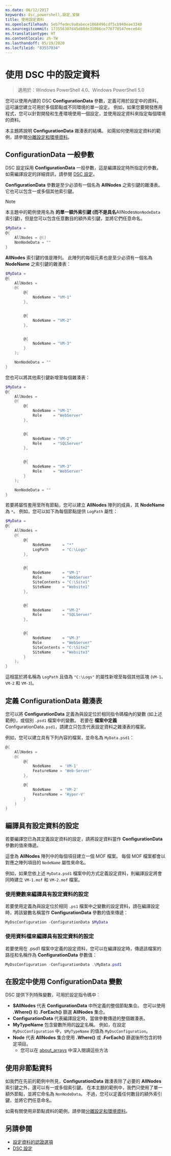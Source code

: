```yaml
---
ms.date: 06/12/2017
keywords: dsc,powershell,設定,安裝
title: 使用設定資料
ms.openlocfilehash: 5eb7fedec9a0abece1068496cdf5cb940eae3340
ms.sourcegitcommit: 173556307d45d88de31086ce776770547eece64c
ms.translationtype: HT
ms.contentlocale: zh-TW
ms.lasthandoff: 05/19/2020
ms.locfileid: "83557034"
---
```

# <a name="using-configuration-data-in-dsc"></a>使用 DSC 中的設定資料

> 適用於：Windows PowerShell 4.0、Windows PowerShell 5.0

您可以使用內建的 DSC **ConfigurationData** 參數，定義可用於設定中的資料。
這可讓您建立可用於多個節點或不同環境的單一設定。
例如，如果您要開發應用程式，您可以針對開發和生產環境使用一個設定，並使用設定資料來指定每個環境的資料。

本主題將說明 **ConfigurationData** 雜湊表的結構。
如需如何使用設定資料的範例，請參閱[分離設定和環境資料](separatingEnvData.md)。

## <a name="the-configurationdata-common-parameter"></a>ConfigurationData 一般參數

DSC 設定採用 **ConfigurationData** 一般參數，這是編譯設定時所指定的參數。
如需編譯設定的詳細資訊，請參閱 [DSC 設定](configurations.md)。

**ConfigurationData** 參數是至少必須有一個名為 **AllNodes** 之索引鍵的雜湊表。
它也可以包含一或多個其他索引鍵。

> [!NOTE]
> 本主題中的範例使用名為 **的單一額外索引鍵 (而不是具名**AllNodes`NonNodeData` 索引鍵)，但是您可以包含任意數目的額外索引鍵，並將它們任意命名。

```powershell
$MyData =
@{
    AllNodes = @()
    NonNodeData = ""
}
```

**AllNodes** 索引鍵的值是陣列。 此陣列的每個元素也是至少必須有一個名為 **NodeName** 之索引鍵的雜湊表：

```powershell
$MyData =
@{
    AllNodes =
    @(
        @{
            NodeName = "VM-1"
        },


        @{
            NodeName = "VM-2"
        },


        @{
            NodeName = "VM-3"
        }
    );

    NonNodeData = ""
}
```

您也可以將其他索引鍵新增至每個雜湊表：

```powershell
$MyData =
@{
    AllNodes =
    @(
        @{
            NodeName = "VM-1"
            Role     = "WebServer"
        },


        @{
            NodeName = "VM-2"
            Role     = "SQLServer"
        },


        @{
            NodeName = "VM-3"
            Role     = "WebServer"
        }
    );

    NonNodeData = ""
}
```

若要將屬性套用至所有節點，您可以建立 **AllNodes** 陣列的成員，其 **NodeName** 為 `*`。
例如，您可以如下為每個節點提供 `LogPath` 屬性：

```powershell
$MyData =
@{
    AllNodes =
    @(
        @{
            NodeName     = "*"
            LogPath      = "C:\Logs"
        },


        @{
            NodeName     = "VM-1"
            Role         = "WebServer"
            SiteContents = "C:\Site1"
            SiteName     = "Website1"
        },


        @{
            NodeName     = "VM-2"
            Role         = "SQLServer"
        },


        @{
            NodeName     = "VM-3"
            Role         = "WebServer"
            SiteContents = "C:\Site2"
            SiteName     = "Website3"
        }
    );
}
```

這相當於將名稱為 `LogPath` 且值為 `"C:\Logs"` 的屬性新增至每個其他區塊 (`VM-1`、`VM-2` 和 `VM-3`)。

## <a name="defining-the-configurationdata-hashtable"></a>定義 ConfigurationData 雜湊表

您可以將 **ConfigurationData** 定義為與設定位於相同指令碼檔內的變數 (如上述範例)，或個別 `.psd1` 檔案中的變數。
若要在 **檔案中定義**ConfigurationData`.psd1`，請建立只包含代表設定資料之雜湊表的檔案。

例如，您可以建立具有下列內容的檔案，並命名為 `MyData.psd1`：

```powershell
@{
    AllNodes =
    @(
        @{
            NodeName    = 'VM-1'
            FeatureName = 'Web-Server'
        },

        @{
            NodeName    = 'VM-2'
            FeatureName = 'Hyper-V'
        }
    )
}
```

## <a name="compiling-a-configuration-with-configuration-data"></a>編譯具有設定資料的設定

若要編譯您已為其定義設定資料的設定，請將設定資料當作 **ConfigurationData** 參數的值來傳遞。

這會為 **AllNodes** 陣列中的每個項目建立一個 MOF 檔案。
每個 MOF 檔案都會以對應之陣列項目的 `NodeName` 屬性來命名。

例如，如果您依上述 `MyData.psd1` 檔案中的方式定義設定資料，則編譯設定將會同時建立 `VM-1.mof` 和 `VM-2.mof` 檔案。

### <a name="compiling-a-configuration-with-configuration-data-using-a-variable"></a>使用變數來編譯具有設定資料的設定

若要使用定義為與設定位於相同 `.ps1` 檔案中之變數的設定資料，請在編譯設定時，將該變數名稱當作 **ConfigurationData** 參數的值來傳遞：

```powershell
MyDscConfiguration -ConfigurationData $MyData
```

### <a name="compiling-a-configuration-with-configuration-data-using-a-data-file"></a>使用資料檔來編譯具有設定資料的設定

若要使用在 .psd1 檔案中定義的設定資料，您可以在編譯設定時，傳遞該檔案的路徑和名稱作為 **ConfigurationData** 參數值：

```powershell
MyDscConfiguration -ConfigurationData .\MyData.psd1
```

## <a name="using-configurationdata-variables-in-a-configuration"></a>在設定中使用 ConfigurationData 變數

DSC 提供下列特殊變數，可用於設定指令碼中︰

- **$AllNodes** 代表 **ConfigurationData** 中所定義的整個節點集合。 您可以使用 **.Where()** 和 **.ForEach()** 篩選 **AllNodes** 集合。
- **ConfigurationData** 代表編譯設定時，當做參數傳遞的整個雜湊表。
- **MyTypeName** 包含變數所用的[設定](configurations.md)名稱。 例如，在設定 `MyDscConfiguration` 中，`$MyTypeName` 的值為 `MyDscConfiguration`。
- **Node** 代表 **AllNodes** 集合使用 **.Where()** 或 **.ForEach()** 篩選後所包含的特定項目。
  - 您可以在 [about_arrays](/powershell/module/microsoft.powershell.core/about/about_arrays) 中深入閱讀這些方法

## <a name="using-non-node-data"></a>使用非節點資料

如我們在先前的範例中所見，**ConfigurationData** 雜湊表除了必要的 **AllNodes** 索引鍵之外，還可以有一或多個索引鍵。
在本主題的範例中，我們只使用了單一額外節點，並將它命名為 `NonNodeData`。
不過，您可以定義任何數目的額外索引鍵，並將它們任意命名。

如需有關使用非節點資料的範例，請參閱[分離設定和環境資料](separatingEnvData.md)。

## <a name="see-also"></a>另請參閱

- [設定資料的認證選項](configDataCredentials.md)
- [DSC 設定](configurations.md)
